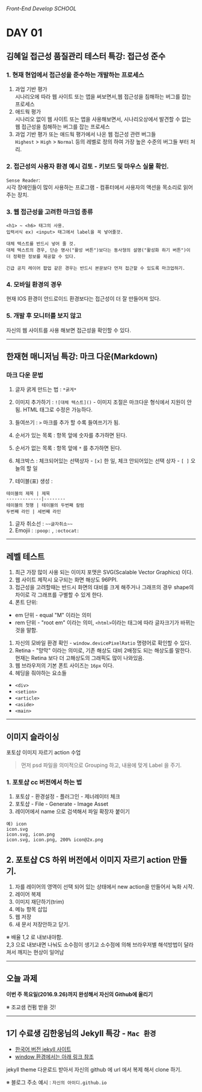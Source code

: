 ###### Front-End Develop SCHOOL

# DAY 01


## 김혜일 접근성 품질관리 테스터 특강: 접근성 준수

### 1. 현재  현업에서 접근성을 준수하는 개발하는 프로세스

1. 과업 기반 평가<br>
시나리오에 따라 웹 사이트 또는 앱을 써보면서,웹 접근성을 침해하는 버그를 잡는 프로세스
1. 애드웍 평가<br>
시나리오 없이 웹 사이트 또는 앱을 사용해보면서, 시나리오상에서 발견할 수 없는 웹 접근성을 침해하는 버그를 잡는 프로세스
1. 과업 기반 평가 또는 애드웍 평가에서 나온 웹 접근성 관련 버그들<br>
`Highest` > `High` > `Normal` 등의 레벨로 정의 하여 가장 높은 수준의 버그들 부터 처리.

### 2. 접근성의 사용자 환경 예시 검토 - 키보드 및 마우스 실물 확인.

`Sense Reader`:<br>
시각 장애인들이 많이 사용하는 프로그램 - 컴퓨터에서 사용자의 액션을 목소리로 읽어주는 장치.

### 3. 웹 접근성을 고려한 마크업 종류

```
<h1> ~ <h6> 태그의 사용.
입력서식 ex) <input> 태그에서 label을 꼭 넣어줄것.

대체 텍스트를 반드시 넣어 줄 것.
대체 텍스트의 경우, 단순 명사("활성 버튼")보다는 동사형의 설명("활성화 하기 버튼")이 더 정확한 정보를 제공할 수 있다.

긴급 공지 레이어 팝업 같은 경우는 반드시 본문보다 먼저 접근할 수 있도록 마크업하기.
```

### 4. 모바일 환경의 경우

현재 IOS 환경이 안드로이드 환경보다는 접근성이 더 잘 만들어져 있다.

### 5. 개발 후 모니터를 보지 않고

자신의 웹 사이트를 사용 해보면 접근성을 확인할 수 있다.

---

## 한재현 매니저님 특강: 마크 다운(Markdown)

### 마크 다운 문법

1. 글자 굵게 만드는 법 :  `*굵게*`

1. 이미지 추가하기 : `![대체 텍스트]()`  - 이미지 조절은 마크다운 형식에서 지원이 안됨. HTML 태그로 수정은 가능하다.

1. 들여쓰기 : `>` 마크를 추가 할 수록 들여쓰기가 됨.

1. 순서가 있는 목록 : 항목 앞에 숫자를 추가하면 된다.

1. 순서가 없는 목록 : 항목 앞에 `*` 를 추가하면 된다.

1. 체크박스 : 체크되어있는 선택상자 - `[x]` 한 일, 체크 안되어있는 선택 상자 - `[ ]` 오늘의 할 일

1. 테이블(표) 생성 :
```
테이블의 제목 | 제묵
-------------|--------
테이블의 첫행 | 테이블의 두번째 칼럼
두번째 라인 | 세번째 라인
```

1. 글자 취소선 : `~~글자취소~~`
1. Emojii : `:poop:` , `:octocat:`

---

## 레벨 테스트

1. 최근 가장 많이 사용 되는 이미지 포맷은 SVG(Scalable Vector Graphics) 이다.
1. 웹 사이트 제작시 요구되는 화면 해상도 96PPI.
1. 접근성을 고려할때는 반드시 화면의 대비를 크게 해주거나 그래프의 경우 shape의 차이로 각 그래프를 구별할 수 있게 한다.
1. 폰트 단위:<br>
  - em 단위 - equal "M" 이라는 의미
  - rem 단위 - "root em" 이라는 의미, `<html>`이라는 태그에 따라 글자크기가 바뀌는것을 말함.
1. 자신의 모바일 환경 확인 - `window.devicePixelRatio` 명령어로 확인할 수 있다.
1. Retina - "망막" 이라는 의미로, 기존 해상도 대비 2배정도 되는 해상도를 말한다.<br>
현재는 Retina 보다 더 고해상도의 그래픽도 많이 나와있음.
1. 웹 브라우저의 기본 폰트 사이즈는 `16px` 이다.
8. 헤딩을 줘야하는 요소들
  - `<div>`
  - `<setion>`
  - `<article>`
  - `<aside>`
  -  `<main>`

---

## 이미지 슬라이싱

포토샵 이미지 자르기 action 수업

> 먼저 psd 파일을 의미적으로 Grouping 하고, 내용에 맞게 Label 을 주기.

### 1. 포토샵 cc 버전에서 하는 법

1. 포토샵 - 환경설정 - 플러그인 - 제너레이터 체크
1. 포토샵 - File - Generate - Image Asset
1. 레이어에서 name 으로 검색해서 파일 확장자 붙이기

~~~
예) icon
icon.svg
icon.svg, icon.png
icon.svg, icon.png, 200% icon@2x.png
~~~

## 2. 포토샵 CS 하위 버전에서 이미지 자르기 action 만들기.

1. 자를 레이어의 영역이 선택 되어 있는 상태에서 new action을 만들어서 녹화 시작.
1. 레이어 복제
1. 이미지 재단하기(trim)
1. 메뉴 항목 삽입
1. 웹 저장
1. 새 문서 저장안하고 닫기.

※ 배율 1,2 로 내보내야함.<br>
2,3 으로 내보내면 나눠도 소수점이 생기고 소수점에 의해 브라우저별 해석방법이 달라져서 깨지는 현상이 일어남

---

## 오늘 과제

**이번 주 목요일(2016.9.26)까지 완성해서 자신의 Github에 올리기**

※ 조교샘 컨펌 받을 것!

---

## 1기 수료생 김한웅님의 Jekyll 특강 - `Mac 환경`

- [한국어 버전 jekyll 사이트](https://jekyllrb-ko.github.io/)
- [window 환경에서는 아래 링크 참조](http://hochulshin.com/how-to-use-jekyll-on-github-1/)

jekyll theme 다운로드 받아서 자신의 github 에 url 에서 복제 해서 clone 하기.

※ 블로그 주소 예시 : `자신의 아이디.github.io`

